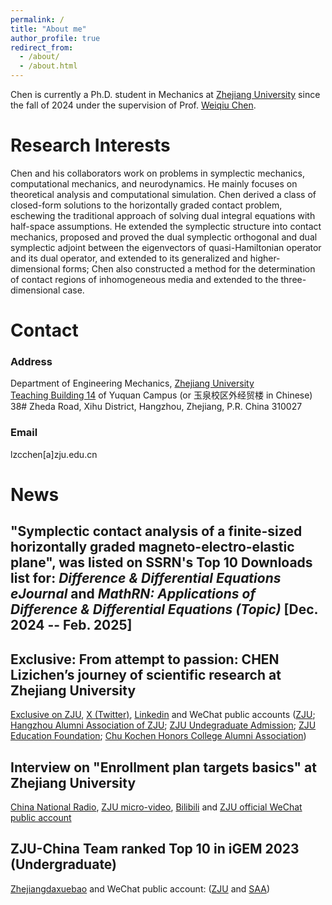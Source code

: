 ```yaml
---
permalink: /
title: "About me"
author_profile: true
redirect_from: 
  - /about/
  - /about.html
---
```


Chen is currently a Ph.D. student in Mechanics at [Zhejiang University](https://www.zju.edu.cn/english/) since the fall of 2024 under the supervision of Prof. [Weiqiu Chen](https://person.zju.edu.cn/GB?fulltext=%E9%99%88%E4%BC%9F%E7%90%83). 

# Research Interests
Chen and his collaborators work on problems in symplectic mechanics, computational mechanics, and neurodynamics. He mainly focuses on theoretical analysis and computational simulation. Chen derived a class of closed-form solutions to the horizontally graded contact problem, eschewing the traditional approach of solving dual integral equations with half-space assumptions. He extended the symplectic structure into contact mechanics, proposed and proved the dual symplectic orthogonal and dual symplectic adjoint between the eigenvectors of quasi-Hamiltonian operator and its dual operator, and extended to its generalized and higher-dimensional forms; Chen also constructed a method for the determination of contact regions of inhomogeneous media and extended to the three-dimensional case.

# Contact
### Address
Department of Engineering Mechanics, [Zhejiang University](https://www.zju.edu.cn/english/2023/0509/c75921a2754909/page.psp) <br>
[Teaching Building 14](https://www.zju.edu.cn/_upload/tpl/03/6a/874/template874/images/Yuquan.pdf) of Yuquan Campus (or 玉泉校区外经贸楼 in Chinese) <br>
38# Zheda Road, Xihu District, Hangzhou, Zhejiang, P.R. China 310027
### Email
lzcchen[a]zju.edu.cn

# News
## "Symplectic contact analysis of a finite-sized horizontally graded magneto-electro-elastic plane", was listed on SSRN's Top 10 Downloads list for: *Difference & Differential Equations eJournal* and *MathRN: Applications of Difference & Differential Equations (Topic)* [Dec. 2024 -- Feb. 2025]
## Exclusive: From attempt to passion: CHEN Lizichen’s journey of scientific research at Zhejiang University
[Exclusive on ZJU](https://www.zju.edu.cn/english/_t874/2024/0528/c19573a2924548/page.htm), [X (Twitter)](https://x.com/ZJU_China/status/1803608709907484930),  [Linkedin](https://www.linkedin.com/posts/zhejiang-university_zju-studyatzju-superzjuer-activity-7209374401337704448-hN9g?utm_source=share&utm_medium=member_desktop) and WeChat public accounts ([ZJU](https://mp.weixin.qq.com/s/ocDpiH1evgu0lC6clD0T_g); [Hangzhou Alumni Association of ZJU](https://mp.weixin.qq.com/s/hgPPUlId1ASk3GYJuteChw); [ZJU Undegraduate Admission](https://mp.weixin.qq.com/s/4ECqVPKXkRgKxcXEpgoFcA); [ZJU Education Foundation](https://mp.weixin.qq.com/s/sugRH0bn7tv7SqtddBFnmA); [Chu Kochen Honors College Alumni Association](https://mp.weixin.qq.com/s/re9sKEER_Vus4Cxxx2r-kQ))
## Interview on "Enrollment plan targets basics" at Zhejiang University
[China National Radio](https://edu.cnr.cn/eduzt/2023jyzs/zxjy/20240418/t20240418_526671040.shtml), [ZJU micro-video](https://zdzsc.zju.edu.cn/2024/0418/c24412a2902718/page.htm), [Bilibili](https://www.bilibili.com/video/BV1ux421m735/?spm_id_from=333.999.0.0) and [ZJU official WeChat public account](https://mp.weixin.qq.com/s/c-xqX70BH4ymQNy3fSF6uA)
## ZJU-China Team ranked Top 10 in iGEM 2023 (Undergraduate)
[Zhejiangdaxuebao](http://chainjackson.github.io/Chain.github.io/files/Zhejiangdaxuebao.pdf) and WeChat public account: ([ZJU](https://mp.weixin.qq.com/s/8qDXKrl9u2-eItqPqvAI5w) and [SAA](https://mp.weixin.qq.com/s/6mvYWUqJ7IlgojWjgcCM7w))

